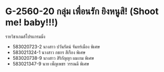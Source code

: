 # G-2560-20 กลุ่ม เพื่อนรัก ยิงหนูสิ! (Shoot me! baby!!!)
รายวิชาเกมส์โปรแกรมมิ่ง 
+ 583020723-2 นางสาว ปวันรัตน์ จันทร์เมือง  พิเศษ
+ 583021324-1 นางสาว กชกร สีเรือง  พิเศษ
+ 583020738-9 นางสาว สิริกัญญา ผมงาม  พิเศษ
+ 583021347-9 นาย เพ็ญเพชร วรรณดี  พิเศษ
